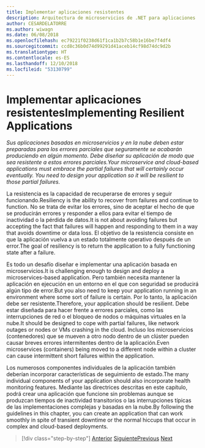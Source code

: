 ```yaml
---
title: Implementar aplicaciones resistentes
description: Arquitectura de microservicios de .NET para aplicaciones .NET en contenedor | Implementar aplicaciones resistentes
author: CESARDELATORRE
ms.author: wiwagn
ms.date: 06/08/2018
ms.openlocfilehash: ec79221f0238d61f1ca1b2b7c58b1e16be7f4df4
ms.sourcegitcommit: ccd8c36b0d74d99291d41aceb14cf98d74dc9d2b
ms.translationtype: HT
ms.contentlocale: es-ES
ms.lasthandoff: 12/10/2018
ms.locfileid: "53130799"
---
```

# <a name="implementing-resilient-applications"></a><span data-ttu-id="63658-103">Implementar aplicaciones resistentes</span><span class="sxs-lookup"><span data-stu-id="63658-103">Implementing Resilient Applications</span></span>

<span data-ttu-id="63658-104">*Sus aplicaciones basadas en microservicios y en la nube deben estar preparadas para los errores parciales que seguramente se acabarán produciendo en algún momento. Debe diseñar su aplicación de modo que sea resistente a estos errores parciales.*</span><span class="sxs-lookup"><span data-stu-id="63658-104">*Your microservice and cloud-based applications must embrace the partial failures that will certainly occur eventually. You need to design your application so it will be resilient to those partial failures.*</span></span>

<span data-ttu-id="63658-105">La resistencia es la capacidad de recuperarse de errores y seguir funcionando.</span><span class="sxs-lookup"><span data-stu-id="63658-105">Resiliency is the ability to recover from failures and continue to function.</span></span> <span data-ttu-id="63658-106">No se trata de evitar los errores, sino de aceptar el hecho de que se producirán errores y responder a ellos para evitar el tiempo de inactividad o la pérdida de datos.</span><span class="sxs-lookup"><span data-stu-id="63658-106">It is not about avoiding failures but accepting the fact that failures will happen and responding to them in a way that avoids downtime or data loss.</span></span> <span data-ttu-id="63658-107">El objetivo de la resistencia consiste en que la aplicación vuelva a un estado totalmente operativo después de un error.</span><span class="sxs-lookup"><span data-stu-id="63658-107">The goal of resiliency is to return the application to a fully functioning state after a failure.</span></span>

<span data-ttu-id="63658-108">Es todo un desafío diseñar e implementar una aplicación basada en microservicios.</span><span class="sxs-lookup"><span data-stu-id="63658-108">It is challenging enough to design and deploy a microservices-based application.</span></span> <span data-ttu-id="63658-109">Pero también necesita mantener la aplicación en ejecución en un entorno en el que con seguridad se producirá algún tipo de error.</span><span class="sxs-lookup"><span data-stu-id="63658-109">But you also need to keep your application running in an environment where some sort of failure is certain.</span></span> <span data-ttu-id="63658-110">Por lo tanto, la aplicación debe ser resistente.</span><span class="sxs-lookup"><span data-stu-id="63658-110">Therefore, your application should be resilient.</span></span> <span data-ttu-id="63658-111">Debe estar diseñada para hacer frente a errores parciales, como las interrupciones de red o el bloqueo de nodos o máquinas virtuales en la nube.</span><span class="sxs-lookup"><span data-stu-id="63658-111">It should be designed to cope with partial failures, like network outages or nodes or VMs crashing in the cloud.</span></span> <span data-ttu-id="63658-112">Incluso los microservicios (contenedores) que se mueven a otro nodo dentro de un clúster pueden causar breves errores intermitentes dentro de la aplicación.</span><span class="sxs-lookup"><span data-stu-id="63658-112">Even microservices (containers) being moved to a different node within a cluster can cause intermittent short failures within the application.</span></span>

<span data-ttu-id="63658-113">Los numerosos componentes individuales de la aplicación también deberían incorporar características de seguimiento de estado.</span><span class="sxs-lookup"><span data-stu-id="63658-113">The many individual components of your application should also incorporate health monitoring features.</span></span> <span data-ttu-id="63658-114">Mediante las directrices descritas en este capítulo, podrá crear una aplicación que funcione sin problemas aunque se produzcan tiempos de inactividad transitorios o las interrupciones típicas de las implementaciones complejas y basadas en la nube.</span><span class="sxs-lookup"><span data-stu-id="63658-114">By following the guidelines in this chapter, you can create an application that can work smoothly in spite of transient downtime or the normal hiccups that occur in complex and cloud-based deployments.</span></span>

>[!div class="step-by-step"]
><span data-ttu-id="63658-115">[Anterior](../microservice-ddd-cqrs-patterns/microservice-application-layer-implementation-web-api.md)
>[Siguiente](handle-partial-failure.md)</span><span class="sxs-lookup"><span data-stu-id="63658-115">[Previous](../microservice-ddd-cqrs-patterns/microservice-application-layer-implementation-web-api.md)
[Next](handle-partial-failure.md)</span></span>